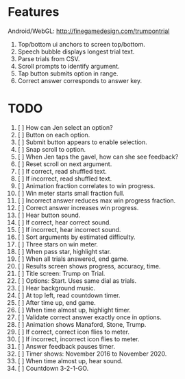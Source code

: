 # Features

Android/WebGL: <http://finegamedesign.com/trumpontrial>

1. Top/bottom ui anchors to screen top/bottom.
1. Speech bubble displays longest trial text.
1. Parse trials from CSV.
1. Scroll prompts to identify argument.
1. Tap button submits option in range.
1. Correct answer corresponds to answer key.

# TODO

1. [ ] How can Jen select an option?
1. [ ] Button on each option.
1. [ ] Submit button appears to enable selection.
1. [ ] Snap scroll to option.
1. [ ] When Jen taps the gavel, how can she see feedback?
1. [ ] Reset scroll on next argument.
1. [ ] If correct, read shuffled text.
1. [ ] If incorrect, read shuffled text.
1. [ ] Animation fraction correlates to win progress.
1. [ ] Win meter starts small fraction full.
1. [ ] Incorrect answer reduces max win progress fraction.
1. [ ] Correct answer increases win progress.
1. [ ] Hear button sound.
1. [ ] If correct, hear correct sound.
1. [ ] If incorrect, hear incorrect sound.
1. [ ] Sort arguments by estimated difficulty.
1. [ ] Three stars on win meter.
1. [ ] When pass star, highlight star.
1. [ ] When all trials answered, end game.
1. [ ] Results screen shows progress, accuracy, time.
1. [ ] Title screen: Trump on Trial.
1. [ ] Options: Start. Uses same dial as trials.
1. [ ] Hear background music.
1. [ ] At top left, read countdown timer.
1. [ ] After time up, end game.
1. [ ] When time almost up, highlight timer.
1. [ ] Validate correct answer exactly once in options.
1. [ ] Animation shows Manaford, Stone, Trump.
1. [ ] If correct, correct icon flies to meter.
1. [ ] If incorrect, incorrect icon flies to meter.
1. [ ] Answer feedback pauses timer.
1. [ ] Timer shows: November 2016 to November 2020.
1. [ ] When time almost up, hear sound.
1. [ ] Countdown 3-2-1-GO.
